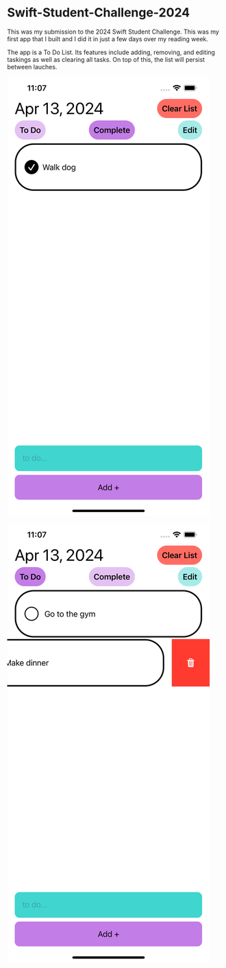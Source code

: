 # Swift-Student-Challenge-2024
This was my submission to the 2024 Swift Student Challenge. 
This was my first app that I built and I did it in just a few days over my reading week. 

The app is a To Do List. Its features include adding, removing, and editing taskings as well as clearing all tasks. 
On top of this, the list will persist between lauches.

![alt text](https://github.com/lucbenedictson/Swift-Student-Challenge-2024/blob/main/screen_shots/InterfaceScreenShot1.png)

![alt text](https://github.com/lucbenedictson/Swift-Student-Challenge-2024/blob/main/InterfaceScreenShot2.png)
